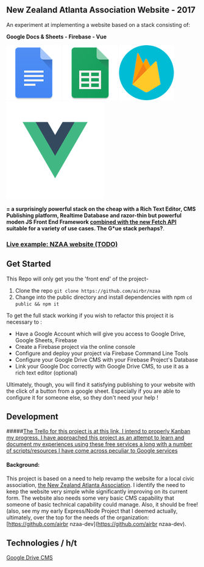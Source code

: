 ## New Zealand Atlanta Association Website - 2017


An experiment at implementing a website based on a stack consisting of:

**Google Docs & Sheets - Firebase - Vue**

![Google Docs](readme-assets/Docs-icon.png)
![Google Sheets](readme-assets/Sheets-icon.png)
![Firebase (Google)](readme-assets/google_firebase-512.png)
![Vue](readme-assets/vue-icon.png)

**= a surprisingly powerful stack on the cheap with a Rich Text Editor, CMS Publishing platform, Realtime Database and razor-thin but powerful moden JS Front End Framework [combined with the new Fetch API](https://developers.google.com/web/updates/2015/03/introduction-to-fetch) suitable for a variety of use cases. The G\*ue stack perhaps?**.

### [Live example: NZAA website (TODO)]()

## Get Started

This Repo will only get you the 'front end' of the project-

1. Clone the repo `git clone https://github.com/airbr/nzaa`
2. Change into the public directory and install dependencies with npm `cd public && npm it`

To get the full stack working if you wish to refactor this project it is necessary to :

* Have a Google Account which will give you access to Google Drive, Google Sheets, Firebase
* Create a Firebase project via the online console
* Configure and deploy your project via Firebase Command Line Tools
* Configure your Google Drive CMS with your Firebase Project's Database
* Link your Google Doc correctly with Google Drive CMS, to use it as a rich text editor (optional)

Ultimately, though, you will find it satisfying publishing to your website with the click of a button from a google sheet. Especially if you are able to configure it for someone else, so they don't need your help !



## Development

#####[The Trello for this project is at this link, I intend to properly Kanban my progress. I have approached this project as an attempt to learn and document my experiences using these free services a long with a number of scripts/resources I have come across peculiar to Google services](https://trello.com/b/RTwTGDnO/nzaa-development)



#### Background:

This project is based on a need to help revamp the website for a local civic association, [the New Zealand Atlanta Association](http://www.atlantanz.org). I identify the need to keep the website very simple while significantly improving on its current form. The website also needs some very basic CMS capability that someone of basic technical capability could manage. Also, it should be free! (also, see my my early Express/Node Project that I deemed actually, ultimately, over the top for the needs of the organization: [https://github.com/airbr nzaa-dev](https://github.com/airbr nzaa-dev).


## Technologies / h/t

[Google Drive CMS](https://www.drivecms.xyz/)




